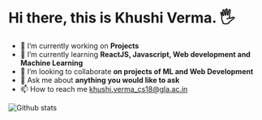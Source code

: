    # Hi there, this is Khushi Verma. 🖐









- 🔭 I’m currently working on **Projects** 
- 🌱 I’m currently learning **ReactJS, Javascript, Web development and Machine Learning**
- 👯 I’m looking to collaborate **on projects of ML and Web Development**
- 💬 Ask me about **anything you would like to ask**
- 📫 How to reach me [khushi.verma_cs18@gla.ac.in]()

![Github stats](https://github-readme-stats.vercel.app/api?username=Khushi-Verma)

